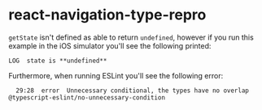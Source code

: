 # react-navigation-type-repro

`getState` isn't defined as able to return `undefined`, however if you run this example in the iOS simulator you'll see the following printed:

```
LOG  state is **undefined**
```

Furthermore, when running ESLint you'll see the following error:

```
  29:28  error  Unnecessary conditional, the types have no overlap  @typescript-eslint/no-unnecessary-condition
```